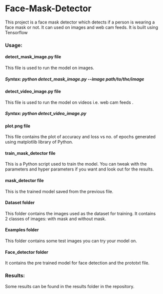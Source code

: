 # Face-Mask-Detector
This project is a face mask detector which detects if a person is wearing a face mask or not. It can used on images and web cam feeds. It is built using Tensorflow

<h3>Usage:</h3>

<h4>detect_mask_image.py file</h4>
This file is used to run the model on images.
<h5>Syntax: python detect_mask_image.py --image path/to/the/image</h5>

<h4>detect_video_image.py file</h4>
This file is used to run the model on videos i.e. web cam feeds .
<h5>Syntax: python detect_video_image.py</h5>

<h4>plot.png file</h4>
This file contains the plot of accuracy and loss vs no. of epochs generated using matplotlib library of Python.

<h4>train_mask_detector file</h4>
This is a Python script used to train the model. You can tweak with the parameters and hyper parameters if you want and look out for the results.

<h4>mask_detector file</h4>
This is the trained model saved from the previous file.

<h4>Dataset folder</h4>
This folder contains the images used as the dataset for training. It contains 2 classes of images: with mask and without mask.

<h4>Examples folder</h4>
This folder contains some test images you can try your model on.

<h4>Face_detector folder</h4>
It contains the pre trained model for face detection and the prototxt file.

<h3>Results:</h3>
Some results can be found in the results folder in the repository.
